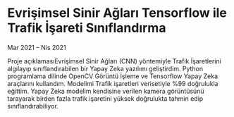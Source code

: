 # Evrişimsel Sinir Ağları Tensorflow ile Trafik İşareti Sınıflandırma
Mar 2021 – Nis 2021


Proje açıklamasıEvrişimsel Sinir Ağları (CNN) yöntemiyle Trafik İşaretlerini algılayıp sınıflandırabilen bir Yapay Zeka yazılımı geliştirdim. Python programlama dilinde OpenCV Görüntü İşleme ve Tensorflow Yapay Zeka araçlarını kullandım. Modelimi Trafik işaretleri verisetiyle %99 doğrulukla eğittim. Yapay Zeka modelim kendisine verilen kamera görüntüsünü tarayarak birden fazla trafik işaretini yüksek doğrulukta tahmin edip sınıflandırabiliyor.
